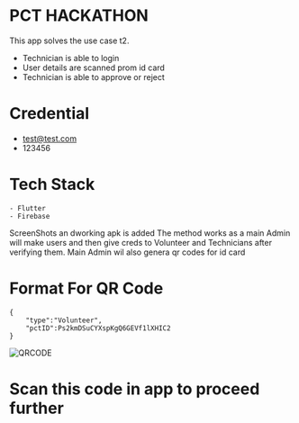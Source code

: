 # PCT HACKATHON


This app solves the use case t2.

  - Technician is able to login
  - User details are scanned prom id card
  - Technician is able to approve or reject

# Credential

  - test@test.com
  - 123456

# Tech Stack

    - Flutter
    - Firebase
ScreenShots an dworking apk is added
The method works as a main Admin will make users and then give creds to Volunteer and Technicians after verifying them.
Main Admin wil also genera qr codes for id card
# Format For QR Code

    {
        "type":"Volunteer",
        "pctID":Ps2kmDSuCYXspKgQ6GEVf1lXHIC2
    }
![QRCODE](https://chart.googleapis.com/chart?chl=%7B%0A%22type%22%3A%22User%22%2C%0A%22pctID%22%3A%22Ps2kmDSuCYXspKgQ6GEVf1lXHIC2%22%0A%7D&chs=200x200&cht=qr&chld=H%7C0&g-recaptcha-response=03AGdBq24CzmksD-09xrmTnGfxM-S7is4mFLaXLWbcCaFdCurkPn9R0AWxYHSfGB9NwyVynp0Imi__OobbCZ723_MPKZsWX7sdrInRbxMeaRV3Rib5GtlgMyYzC4OsY8JEKYPGmEPJoB2SO36APo-t4HUfTEHe64Elzjbr1N1uVbq5jhBuf67rvJo8X5tW5GgryT4nd1pDU3BH-u-ou5xHsOGuPfa0fnlVKHgO8yrqEu8egO6XQUagD8Qr2RCmo3ZpSUQis_L0UHj-96kcXp7GLieaMoMvTUITYDSlMAkDYhNQnI3Gzxn8RDdoVWBEGsIId2JHcB0qCwmFOHTh-bJ1YCIqUmdiZAtT623ffw4-m0h7I-vIs9Q7xuA1OiKfjR7x0Cr_m7bRkIm_hKh-7BssRMruaLOJPnMDmbMhKkoRZ4Y_5pIqHrg0B62HjTjK75gDhuPrG9Kx4ni-Ei92jKLlKpV5BPYi1GrHDA)

# Scan this code in app to proceed further